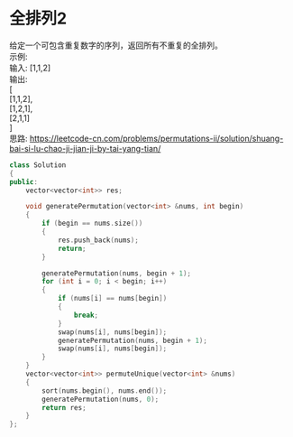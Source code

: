 # 全排列2
给定一个可包含重复数字的序列，返回所有不重复的全排列。<br>
示例: <br>
输入: [1,1,2] <br>
输出:      <br>
[          <br>
  [1,1,2], <br>
  [1,2,1], <br>
  [2,1,1] <br>
] <br>
思路: https://leetcode-cn.com/problems/permutations-ii/solution/shuang-bai-si-lu-chao-ji-jian-ji-by-tai-yang-tian/ <br>
``` cpp
class Solution
{
public:
    vector<vector<int>> res;

    void generatePermutation(vector<int> &nums, int begin)
    {
        if (begin == nums.size())
        {
            res.push_back(nums);
            return;
        }

        generatePermutation(nums, begin + 1);
        for (int i = 0; i < begin; i++)
        {
            if (nums[i] == nums[begin])
            {
                break;
            }
            swap(nums[i], nums[begin]);
            generatePermutation(nums, begin + 1);
            swap(nums[i], nums[begin]);
        }
    }
    vector<vector<int>> permuteUnique(vector<int> &nums)
    {
        sort(nums.begin(), nums.end());
        generatePermutation(nums, 0);
        return res;
    }
};
```
